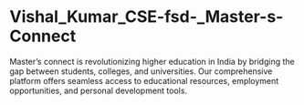 # Vishal_Kumar_CSE-fsd-_Master-s-Connect
Master’s connect is revolutionizing higher education in India by bridging the gap between students, colleges, and universities. Our comprehensive platform offers seamless access to educational resources, employment opportunities, and personal development tools.
